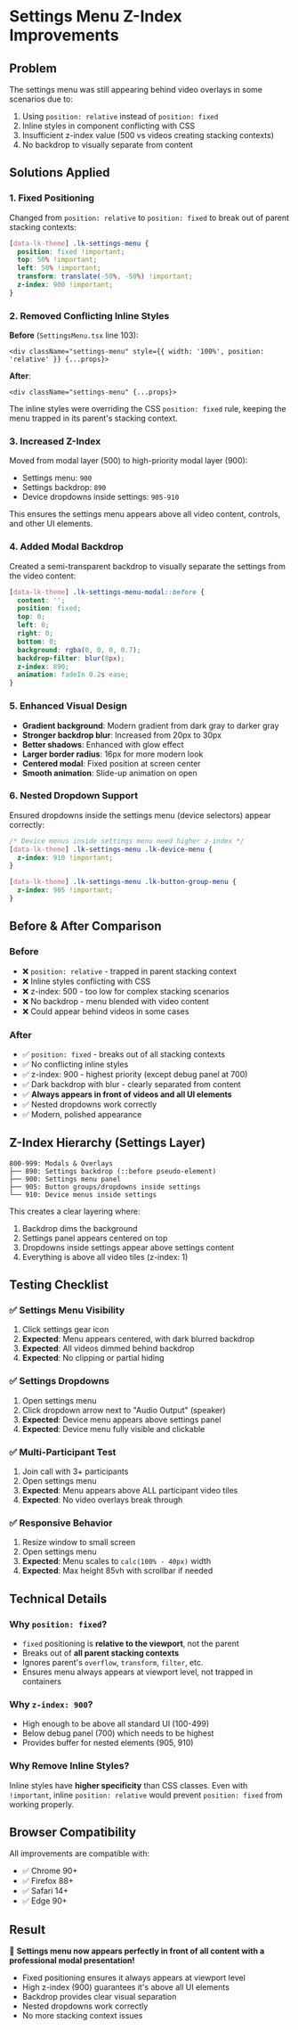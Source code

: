 # Settings Menu Z-Index Improvements

## Problem
The settings menu was still appearing behind video overlays in some scenarios due to:
1. Using `position: relative` instead of `position: fixed`
2. Inline styles in component conflicting with CSS
3. Insufficient z-index value (500 vs videos creating stacking contexts)
4. No backdrop to visually separate from content

## Solutions Applied

### 1. Fixed Positioning
Changed from `position: relative` to `position: fixed` to break out of parent stacking contexts:
```css
[data-lk-theme] .lk-settings-menu {
  position: fixed !important;
  top: 50% !important;
  left: 50% !important;
  transform: translate(-50%, -50%) !important;
  z-index: 900 !important;
}
```

### 2. Removed Conflicting Inline Styles
**Before** (`SettingsMenu.tsx` line 103):
```tsx
<div className="settings-menu" style={{ width: '100%', position: 'relative' }} {...props}>
```

**After**:
```tsx
<div className="settings-menu" {...props}>
```

The inline styles were overriding the CSS `position: fixed` rule, keeping the menu trapped in its parent's stacking context.

### 3. Increased Z-Index
Moved from modal layer (500) to high-priority modal layer (900):
- Settings menu: `900`
- Settings backdrop: `890`
- Device dropdowns inside settings: `905-910`

This ensures the settings menu appears above all video content, controls, and other UI elements.

### 4. Added Modal Backdrop
Created a semi-transparent backdrop to visually separate the settings from the video content:
```css
[data-lk-theme] .lk-settings-menu-modal::before {
  content: '';
  position: fixed;
  top: 0;
  left: 0;
  right: 0;
  bottom: 0;
  background: rgba(0, 0, 0, 0.7);
  backdrop-filter: blur(8px);
  z-index: 890;
  animation: fadeIn 0.2s ease;
}
```

### 5. Enhanced Visual Design
- **Gradient background**: Modern gradient from dark gray to darker gray
- **Stronger backdrop blur**: Increased from 20px to 30px
- **Better shadows**: Enhanced with glow effect
- **Larger border radius**: 16px for more modern look
- **Centered modal**: Fixed position at screen center
- **Smooth animation**: Slide-up animation on open

### 6. Nested Dropdown Support
Ensured dropdowns inside the settings menu (device selectors) appear correctly:
```css
/* Device menus inside settings menu need higher z-index */
[data-lk-theme] .lk-settings-menu .lk-device-menu {
  z-index: 910 !important;
}

[data-lk-theme] .lk-settings-menu .lk-button-group-menu {
  z-index: 905 !important;
}
```

## Before & After Comparison

### Before
- ❌ `position: relative` - trapped in parent stacking context
- ❌ Inline styles conflicting with CSS
- ❌ z-index: 500 - too low for complex stacking scenarios
- ❌ No backdrop - menu blended with video content
- ❌ Could appear behind videos in some cases

### After
- ✅ `position: fixed` - breaks out of all stacking contexts
- ✅ No conflicting inline styles
- ✅ z-index: 900 - highest priority (except debug panel at 700)
- ✅ Dark backdrop with blur - clearly separated from content
- ✅ **Always appears in front of videos and all UI elements**
- ✅ Nested dropdowns work correctly
- ✅ Modern, polished appearance

## Z-Index Hierarchy (Settings Layer)

```
800-999: Modals & Overlays
├── 890: Settings backdrop (::before pseudo-element)
├── 900: Settings menu panel
├── 905: Button groups/dropdowns inside settings
└── 910: Device menus inside settings
```

This creates a clear layering where:
1. Backdrop dims the background
2. Settings panel appears centered on top
3. Dropdowns inside settings appear above settings content
4. Everything is above all video tiles (z-index: 1)

## Testing Checklist

### ✅ Settings Menu Visibility
1. Click settings gear icon
2. **Expected**: Menu appears centered, with dark blurred backdrop
3. **Expected**: All videos dimmed behind backdrop
4. **Expected**: No clipping or partial hiding

### ✅ Settings Dropdowns
1. Open settings menu
2. Click dropdown arrow next to "Audio Output" (speaker)
3. **Expected**: Device menu appears above settings panel
4. **Expected**: Device menu fully visible and clickable

### ✅ Multi-Participant Test
1. Join call with 3+ participants
2. Open settings menu
3. **Expected**: Menu appears above ALL participant video tiles
4. **Expected**: No video overlays break through

### ✅ Responsive Behavior
1. Resize window to small screen
2. Open settings menu
3. **Expected**: Menu scales to `calc(100% - 40px)` width
4. **Expected**: Max height 85vh with scrollbar if needed

## Technical Details

### Why `position: fixed`?
- `fixed` positioning is **relative to the viewport**, not the parent
- Breaks out of **all parent stacking contexts**
- Ignores parent's `overflow`, `transform`, `filter`, etc.
- Ensures menu always appears at viewport level, not trapped in containers

### Why `z-index: 900`?
- High enough to be above all standard UI (100-499)
- Below debug panel (700) which needs to be highest
- Provides buffer for nested elements (905, 910)

### Why Remove Inline Styles?
Inline styles have **higher specificity** than CSS classes. Even with `!important`, inline `position: relative` would prevent `position: fixed` from working properly.

## Browser Compatibility

All improvements are compatible with:
- ✅ Chrome 90+
- ✅ Firefox 88+
- ✅ Safari 14+
- ✅ Edge 90+

## Result

🎉 **Settings menu now appears perfectly in front of all content with a professional modal presentation!**

- Fixed positioning ensures it always appears at viewport level
- High z-index (900) guarantees it's above all UI elements
- Backdrop provides clear visual separation
- Nested dropdowns work correctly
- No more stacking context issues


